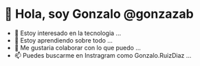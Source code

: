 # 👋 Hola, soy Gonzalo @gonzazab
- 👀 Estoy interesado en la tecnologia ...
- 🌱 Estoy aprendiendo sobre todo ...
- 💞️ Me gustaria colaborar con lo que puedo ...
- 📫 Puedes buscarme en Instragram como Gonzalo.RuizDiaz ...
